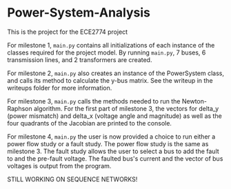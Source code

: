 # Power-System-Analysis
This is the project for the ECE2774 project

For milestone 1, ``main.py`` contains all initializations of each instance of the 
classes required for the project model. By running ``main.py``, 7 buses, 6 transmission lines,
and 2 transformers are created.

For milestone 2, ``main.py`` also creates an instance of the PowerSystem class, and calls
its method to calculate the y-bus matrix. See the writeup in the writeups folder
for more information.

For milestone 3, ``main.py`` calls the methods needed to run the Newton-Raphson algorithm.
For the first part of milestone 3, the vectors for delta_y (power mismatch) and delta_x
(voltage angle and magnitude) as well as the four quadrants of the Jacobian are printed to the console.

For milestone 4, ``main.py`` the user is now provided a choice to run either a power flow study or a 
fault study. The power flow study is the same as milestone 3. The fault study allows the user to select a bus
to add the fault to and the pre-fault voltage. The faulted bus's current and the vector of bus voltages is output
from the program.

STILL WORKING ON SEQUENCE NETWORKS!